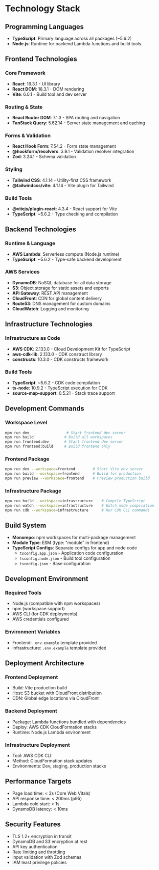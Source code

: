 # Technology Stack

## Programming Languages
- **TypeScript**: Primary language across all packages (~5.6.2)
- **Node.js**: Runtime for backend Lambda functions and build tools

## Frontend Technologies

### Core Framework
- **React**: 18.3.1 - UI library
- **React DOM**: 18.3.1 - DOM rendering
- **Vite**: 6.0.1 - Build tool and dev server

### Routing & State
- **React Router DOM**: 7.1.3 - SPA routing and navigation
- **TanStack Query**: 5.62.14 - Server state management and caching

### Forms & Validation
- **React Hook Form**: 7.54.2 - Form state management
- **@hookform/resolvers**: 3.9.1 - Validation resolver integration
- **Zod**: 3.24.1 - Schema validation

### Styling
- **Tailwind CSS**: 4.1.14 - Utility-first CSS framework
- **@tailwindcss/vite**: 4.1.14 - Vite plugin for Tailwind

### Build Tools
- **@vitejs/plugin-react**: 4.3.4 - React support for Vite
- **TypeScript**: ~5.6.2 - Type checking and compilation

## Backend Technologies

### Runtime & Language
- **AWS Lambda**: Serverless compute (Node.js runtime)
- **TypeScript**: ~5.6.2 - Type-safe backend development

### AWS Services
- **DynamoDB**: NoSQL database for all data storage
- **S3**: Object storage for static assets and exports
- **API Gateway**: REST API management
- **CloudFront**: CDN for global content delivery
- **Route53**: DNS management for custom domains
- **CloudWatch**: Logging and monitoring

## Infrastructure Technologies

### Infrastructure as Code
- **AWS CDK**: 2.133.0 - Cloud Development Kit for TypeScript
- **aws-cdk-lib**: 2.133.0 - CDK construct library
- **constructs**: 10.3.0 - CDK constructs framework

### Build Tools
- **TypeScript**: ~5.6.2 - CDK code compilation
- **ts-node**: 10.9.2 - TypeScript execution for CDK
- **source-map-support**: 0.5.21 - Stack trace support

## Development Commands

### Workspace Level
```bash
npm run dev                 # Start frontend dev server
npm run build              # Build all workspaces
npm run frontend:dev       # Start frontend dev server
npm run frontend:build     # Build frontend only
```

### Frontend Package
```bash
npm run dev --workspace=frontend        # Start Vite dev server
npm run build --workspace=frontend      # Build for production
npm run preview --workspace=frontend    # Preview production build
```

### Infrastructure Package
```bash
npm run build --workspace=infrastructure    # Compile TypeScript
npm run watch --workspace=infrastructure    # Watch mode compilation
npm run cdk --workspace=infrastructure      # Run CDK CLI commands
```

## Build System
- **Monorepo**: npm workspaces for multi-package management
- **Module Type**: ESM (type: "module" in frontend)
- **TypeScript Configs**: Separate configs for app and node code
  - `tsconfig.app.json` - Application code configuration
  - `tsconfig.node.json` - Build tool configuration
  - `tsconfig.json` - Base configuration

## Development Environment

### Required Tools
- Node.js (compatible with npm workspaces)
- npm (workspace support)
- AWS CLI (for CDK deployments)
- AWS credentials configured

### Environment Variables
- Frontend: `.env.example` template provided
- Infrastructure: `.env.example` template provided

## Deployment Architecture

### Frontend Deployment
- Build: Vite production build
- Host: S3 bucket with CloudFront distribution
- CDN: Global edge locations via CloudFront

### Backend Deployment
- Package: Lambda functions bundled with dependencies
- Deploy: AWS CDK CloudFormation stacks
- Runtime: Node.js Lambda environment

### Infrastructure Deployment
- Tool: AWS CDK CLI
- Method: CloudFormation stack updates
- Environments: Dev, staging, production stacks

## Performance Targets
- Page load time: < 2s (Core Web Vitals)
- API response time: < 200ms (p95)
- Lambda cold start: < 1s
- DynamoDB latency: < 10ms

## Security Features
- TLS 1.2+ encryption in transit
- DynamoDB and S3 encryption at rest
- API key authentication
- Rate limiting and throttling
- Input validation with Zod schemas
- IAM least privilege policies
